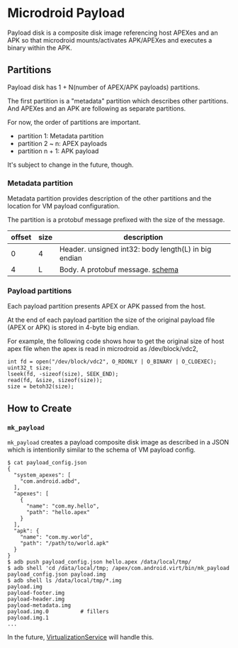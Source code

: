 # Microdroid Payload

Payload disk is a composite disk image referencing host APEXes and an APK so that microdroid
mounts/activates APK/APEXes and executes a binary within the APK.

## Partitions

Payload disk has 1 + N(number of APEX/APK payloads) partitions.

The first partition is a "metadata" partition which describes other partitions.
And APEXes and an APK are following as separate partitions.

For now, the order of partitions are important.

* partition 1: Metadata partition
* partition 2 ~ n: APEX payloads
* partition n + 1: APK payload

It's subject to change in the future, though.

### Metadata partition

Metadata partition provides description of the other partitions and the location for VM payload
configuration.

The partition is a protobuf message prefixed with the size of the message.

| offset | size | description                                                    |
|--------|------|----------------------------------------------------------------|
| 0      | 4    | Header. unsigned int32: body length(L) in big endian           |
| 4      | L    | Body. A protobuf message. [schema](metadata.proto) |

### Payload partitions

Each payload partition presents APEX or APK passed from the host.

At the end of each payload partition the size of the original payload file (APEX or APK) is stored
in 4-byte big endian.

For example, the following code shows how to get the original size of host apex file
when the apex is read in microdroid as /dev/block/vdc2,

    int fd = open("/dev/block/vdc2", O_RDONLY | O_BINARY | O_CLOEXEC);
    uint32_t size;
    lseek(fd, -sizeof(size), SEEK_END);
    read(fd, &size, sizeof(size));
    size = betoh32(size);

## How to Create

### `mk_payload`

`mk_payload` creates a payload composite disk image as described in a JSON which is intentionlly
similar to the schema of VM payload config.

```
$ cat payload_config.json
{
  "system_apexes": [
    "com.android.adbd",
  ],
  "apexes": [
    {
      "name": "com.my.hello",
      "path": "hello.apex"
    }
  ],
  "apk": {
    "name": "com.my.world",
    "path": "/path/to/world.apk"
  }
}
$ adb push payload_config.json hello.apex /data/local/tmp/
$ adb shell 'cd /data/local/tmp; /apex/com.android.virt/bin/mk_payload payload_config.json payload.img
$ adb shell ls /data/local/tmp/*.img
payload.img
payload-footer.img
payload-header.img
payload-metadata.img
payload.img.0          # fillers
payload.img.1
...
```

In the future, [VirtualizationService](../../virtualizationservice) will handle this.
